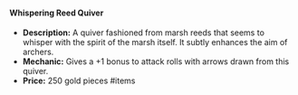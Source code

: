#### Whispering Reed Quiver
- **Description:** A quiver fashioned from marsh reeds that seems to whisper with the spirit of the marsh itself. It subtly enhances the aim of archers.
- **Mechanic:** Gives a +1 bonus to attack rolls with arrows drawn from this quiver.
- **Price:** 250 gold pieces
#items